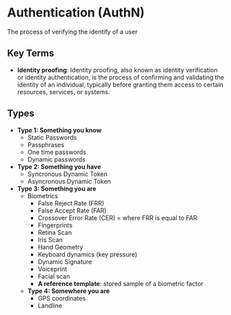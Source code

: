 # Authentication (AuthN)
The process of verifying the identify of a user


## Key Terms
- **Identity proofing**: Identity proofing, also known as identity verification or identity authentication, is the process of confirming and validating the identity of an individual, typically before granting them access to certain resources, services, or systems.
  
## Types
- **Type 1: Something you know**
  - Static Passwords
  - Passphrases
  - One time passwords
  - Dynamic passwords
- **Type 2: Something you have**
  - Syncronous Dynamic Token
  - Asyncronous Dynamic Token
- **Type 3: Something you are**
  - Biometrics
    - False Reject Rate (FRR)
    - False Accept Rate (FAR)
    - Crossover Error Rate (CER) = where FRR is equal to FAR
    - Fingerprints
    - Retina Scan
    - Iris Scan
    - Hand Geometry
    - Keyboard dynamics (key pressure)
    - Dynamic Signature
    - Voiceprint
    - Facial scan
    - **A reference template**: stored sample of a biometric factor
  - **Type 4: Somewhere you are**
    - GPS coordinates
    - Landline
      

